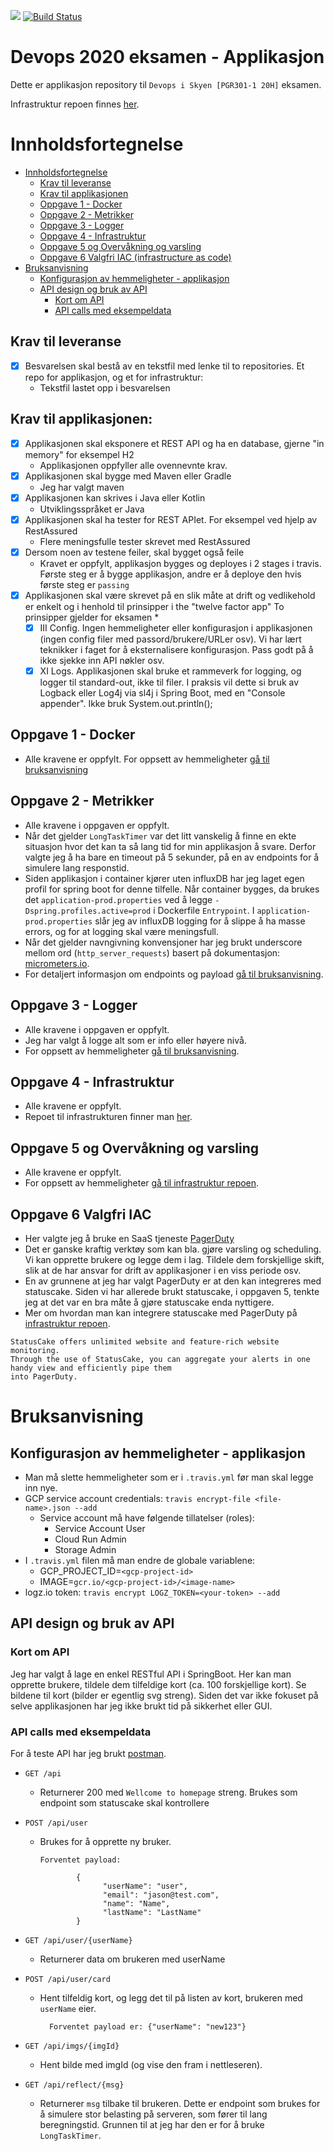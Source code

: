 <a href="https://www.statuscake.com" title="Website Uptime Monitoring"><img src="https://app.statuscake.com/button/index.php?Track=5743819&Days=1&Design=1" /></a>
[![Build Status](https://travis-ci.com/guberArmin/devops-exam.svg?token=m6BpjWymm3UWnZ6QxDwC&branch=main)](https://travis-ci.com/guberArmin/devops-exam)


# Devops 2020 eksamen - Applikasjon
Dette er applikasjon repository til `Devops i Skyen [PGR301-1 20H]` eksamen.

Infrastruktur repoen finnes [her](https://github.com/guberArmin/eksamen-infrastructure).

# Innholdsfortegnelse
- [Innholdsfortegnelse](#innholdsfortegnelse)
  * [Krav til leveranse](#krav-til-leveranse)
  * [Krav til applikasjonen](#krav-til-applikasjonen)
  * [Oppgave 1 - Docker](#oppgave-1---docker)
  * [Oppgave 2 - Metrikker](#oppgave-2---metrikker)
  * [Oppgave 3 - Logger](#oppgave-3---logger)
  * [Oppgave 4 - Infrastruktur](#oppgave-4---infrastruktur)
  * [Oppgave 5 og Overvåkning og varsling](#oppgave-5-og-overvåkning-og-varsling)
  * [Oppgave 6 Valgfri IAC (infrastructure as code)](#oppgave-6-valgfri-iac)
- [Bruksanvisning](#bruksanvisning)
  * [Konfigurasjon av hemmeligheter - applikasjon](#konfigurasjon-av-hemmeligheter---applikasjon)
  * [API design og bruk av API](#api-design-og-bruk-av-api)
    * [Kort om API](#kort-om-api)
    * [API calls med eksempeldata](#api-calls-med-eksempeldata)
    

## Krav til leveranse
- [x] Besvarelsen skal bestå av en tekstfil med lenke til to repositories. Et repo for applikasjon, og et for infrastruktur:
    - Tekstfil lastet opp i besvarelsen

## Krav til applikasjonen:
- [x] Applikasjonen skal eksponere et REST API og ha en database, gjerne "in memory" for eksempel H2
    - Applikasjonen oppfyller alle ovennevnte krav.
- [x] Applikasjonen skal bygge med Maven eller Gradle 
    - Jeg har valgt maven
- [x] Applikasjonen kan skrives i Java eller Kotlin
    - Utviklingsspråket er Java
- [x] Applikasjonen skal ha tester for REST APIet. For eksempel ved hjelp av RestAssured
    - Flere meningsfulle tester skrevet med RestAssured
- [x] Dersom noen av testene feiler, skal bygget også feile
    - Kravet er oppfylt, applikasjon bygges og deployes i 2 stages i travis. Første steg er å bygge applikasjon, andre er å 
    deploye den hvis første steg er `passing` 
- [x] Applikasjonen skal være skrevet på en slik måte at drift og vedlikehold er enkelt og i henhold til prinsipper i the "twelve factor app"
To prinsipper gjelder for eksamen *
     - [x] III Config. Ingen hemmeligheter eller konfigurasjon i applikasjonen (ingen config filer med passord/brukere/URLer osv). 
     Vi har lært teknikker i faget for å eksternalisere konfigurasjon. Pass godt på å ikke sjekke inn API nøkler osv.
     - [x] XI Logs. Applikasjonen skal bruke et rammeverk for logging, og logger til standard-out,
ikke til filer. I praksis vil dette si bruk av Logback eller Log4j via sl4j i Spring Boot, med en
"Console appender". Ikke bruk System.out.println();
## Oppgave 1 - Docker
 - Alle kravene er oppfylt.
 For oppsett av hemmeligheter [gå til bruksanvisning](#bruksanvisning)

## Oppgave 2 - Metrikker
- Alle kravene i oppgaven er oppfylt. 
- Når det gjelder `LongTaskTimer` var det litt vanskelig å finne en ekte situasjon hvor det kan ta så 
lang tid for min applikasjon å svare.
Derfor valgte jeg å ha bare en timeout på 5 sekunder, på en av endpoints for å 
simulere lang responstid.
- Siden applikasjon i container kjører uten influxDB har jeg laget egen profil for spring boot for 
denne tilfelle. Når container bygges, da brukes det `application-prod.properties` ved å legge 
`-Dspring.profiles.active=prod` i Dockerfile `Entrypoint`. I `application-prod.properties` slår jeg av 
influxDB logging for å slippe å ha masse errors, og for at logging skal være meningsfull.
- Når det gjelder navngivning konvensjoner har jeg brukt underscore mellom ord  (`http_server_requests`) 
basert på dokumentasjon: [micrometers.io](https://micrometer.io/docs/concepts#_naming_meters).
- For detaljert informasjon om endpoints og payload [gå til bruksanvisning](#api-calls-med-eksempel-data).

## Oppgave 3 - Logger
 - Alle kravene i oppgaven er oppfylt. 
 - Jeg har valgt å logge alt som er info eller høyere nivå.
 - For oppsett av hemmeligheter [gå til bruksanvisning](#Bruksanvisning).

## Oppgave 4 - Infrastruktur
 - Alle kravene er oppfylt.
 - Repoet til infrastrukturen finner man [her](https://github.com/guberArmin/eksamen-infrastructure).

## Oppgave 5 og Overvåkning og varsling
 - Alle kravene er oppfylt.  
 - For oppsett av hemmeligheter [gå til infrastruktur repoen](https://github.com/guberArmin/eksamen-infrastructure).

## Oppgave 6 Valgfri IAC
- Her valgte jeg å bruke en SaaS tjeneste [PagerDuty](https://www.pagerduty.com/)
- Det er ganske kraftig verktøy som kan bla. gjøre varsling og scheduling. Vi kan opprette brukere og legge dem
 i lag. Tildele dem forskjellige skift, slik at de har ansvar for drift av applikasjoner i en viss periode osv.
- En av grunnene at jeg har valgt PagerDuty er at den kan integreres med statuscake.
Siden vi har allerede brukt statuscake, i oppgaven 5, tenkte jeg at det var en bra måte å gjøre statuscake enda nyttigere.
- Mer om hvordan man kan integrere statuscake med PagerDuty på [infrastruktur repoen](https://github.com/guberArmin/eksamen-infrastructure#pagerduty).
 
 ```
StatusCake offers unlimited website and feature-rich website monitoring. 
Through the use of StatusCake, you can aggregate your alerts in one handy view and efficiently pipe them 
into PagerDuty.
```
# Bruksanvisning

## Konfigurasjon av hemmeligheter - applikasjon

- Man må slette hemmeligheter som er i `.travis.yml` før man skal legge inn nye.
- GCP service account credentials: `travis encrypt-file <file-name>.json --add`
    - Service account må have følgende tillatelser (roles):
         - Service Account User
         - Cloud Run Admin
         - Storage Admin
- I `.travis.yml` filen må man endre de globale variablene:
    - GCP_PROJECT_ID=`<gcp-project-id>`
    - IMAGE=`gcr.io/<gcp-project-id>/<image-name>`
- logz.io token: `travis encrypt LOGZ_TOKEN=<your-token> --add`

## API design og bruk av API

### Kort om API
Jeg har valgt å lage en enkel RESTful API i SpringBoot. Her kan man opprette brukere, tildele dem
tilfeldige kort (ca. 100 forskjellige kort). Se bildene til kort (bilder er 
egentlig svg streng). Siden det var ikke fokuset på selve applikasjonen har jeg
ikke brukt tid på sikkerhet eller GUI.

### API calls med eksempeldata

For å teste API har jeg brukt [postman](https://www.postman.com/).

- `GET /api`
    - Returnerer 200 med `Wellcome to homepage` streng. Brukes som endpoint som
    statuscake skal kontrollere
    
- `POST /api/user`
    - Brukes for å opprette ny bruker.
      
          Forventet payload:          
                    
                  {
                        "userName": "user",
                        "email": "jason@test.com",
                        "name": "Name",
                        "lastName": "LastName"
                  }
          
- `GET /api/user/{userName}`
    - Returnerer data om brukeren med userName

- `POST /api/user/card`
    - Hent tilfeldig kort, og legg det til på listen av kort, brukeren med 
     `userName` eier.
    
            Forventet payload er: {"userName": "new123"}


- `GET /api/imgs/{imgId}`
    - Hent bilde med imgId (og vise den fram i nettleseren).

- `GET /api/reflect/{msg}`
    - Returnerer `msg` tilbake til brukeren.
      Dette er endpoint som brukes for å simulere stor belasting på serveren,
      som fører til lang beregningstid. Grunnen til at jeg har den er for å
      bruke `LongTaskTimer`. 




